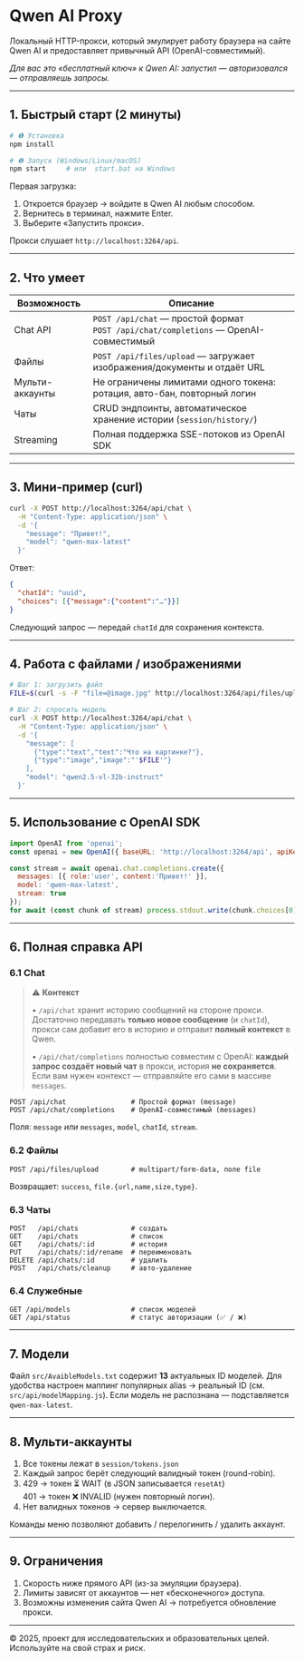 # Qwen AI Proxy

Локальный HTTP-прокси, который эмулирует работу браузера на сайте Qwen AI и предоставляет привычный API (OpenAI-совместимый).

*Для вас это «бесплатный ключ» к Qwen AI: запустил — авторизовался — отправляешь запросы.*

---

## 1. Быстрый старт (2 минуты)

```bash
# ❶ Установка
npm install

# ❷ Запуск (Windows/Linux/macOS)
npm start     # или  start.bat на Windows
```

Первая загрузка:

1. Откроется браузер → войдите в Qwen AI любым способом.
2. Вернитесь в терминал, нажмите Enter.
3. Выберите «Запустить прокси».

Прокси слушает `http://localhost:3264/api`.

---

## 2. Что умеет

| Возможность | Описание |
|-------------|----------|
| Chat API    | `POST /api/chat` — простой формат <br/>`POST /api/chat/completions` — OpenAI-совместимый |
| Файлы       | `POST /api/files/upload` — загружает изображения/документы и отдаёт URL |
| Мульти-аккаунты | Не ограничены лимитами одного токена: ротация, авто-бан, повторный логин |
| Чаты        | CRUD эндпоинты, автоматическое хранение истории (`session/history/`) |
| Streaming   | Полная поддержка SSE-потоков из OpenAI SDK |

---

## 3. Мини-пример (curl)

```bash
curl -X POST http://localhost:3264/api/chat \
  -H "Content-Type: application/json" \
  -d '{
    "message": "Привет!",
    "model": "qwen-max-latest"
  }'
```

Ответ:

```json
{
  "chatId": "uuid",
  "choices": [{"message":{"content":"…"}}]
}
```

Следующий запрос — передай `chatId` для сохранения контекста.

---

## 4. Работа с файлами / изображениями

```bash
# Шаг 1: загрузить файл
FILE=$(curl -s -F "file=@image.jpg" http://localhost:3264/api/files/upload | jq -r .file.url)

# Шаг 2: спросить модель
curl -X POST http://localhost:3264/api/chat \
  -H "Content-Type: application/json" \
  -d '{
    "message": [
      {"type":"text","text":"Что на картинке?"},
      {"type":"image","image":"'$FILE'"}
    ],
    "model": "qwen2.5-vl-32b-instruct"
  }'
```

---

## 5. Использование с OpenAI SDK

```js
import OpenAI from 'openai';
const openai = new OpenAI({ baseURL: 'http://localhost:3264/api', apiKey: 'dummy' });

const stream = await openai.chat.completions.create({
  messages: [{ role:'user', content:'Привет!' }],
  model: 'qwen-max-latest',
  stream: true
});
for await (const chunk of stream) process.stdout.write(chunk.choices[0]?.delta?.content || '');
```

---

## 6. Полная справка API

### 6.1 Chat

> ⚠️ **Контекст**
>
> • `/api/chat` хранит историю сообщений на стороне прокси. Достаточно передавать **только новое сообщение** (и `chatId`), прокси сам добавит его в историю и отправит **полный контекст** в Qwen.
>
> • `/api/chat/completions` полностью совместим с OpenAI: **каждый запрос создаёт новый чат** в прокси, история **не сохраняется**. Если вам нужен контекст — отправляйте его сами в массиве `messages`.

```
POST /api/chat                # Простой формат (message)
POST /api/chat/completions    # OpenAI-совместимый (messages)
```

Поля: `message` *или* `messages`, `model`, `chatId`, `stream`.

### 6.2 Файлы

```
POST /api/files/upload        # multipart/form-data, поле file
```

Возвращает: `success`, `file.{url,name,size,type}`.

### 6.3 Чаты

```
POST   /api/chats             # создать
GET    /api/chats             # список
GET    /api/chats/:id         # история
PUT    /api/chats/:id/rename  # переименовать
DELETE /api/chats/:id         # удалить
POST   /api/chats/cleanup     # авто-удаление
```

### 6.4 Служебные

```
GET /api/models               # список моделей
GET /api/status               # статус авторизации (✅ / ❌)
```

---

## 7. Модели

Файл `src/AvaibleModels.txt` содержит **13** актуальных ID моделей. Для удобства настроен маппинг популярных alias → реальный ID (см. `src/api/modelMapping.js`).
Если модель не распознана — подставляется `qwen-max-latest`.

---

## 8. Мульти-аккаунты

1. Все токены лежат в `session/tokens.json`  
2. Каждый запрос берёт следующий валидный токен (round-robin).
3. 429 → токен ⏳ WAIT (в JSON записывается `resetAt`)  
   401 → токен ❌ INVALID (нужен повторный логин).
4. Нет валидных токенов → сервер выключается.

Команды меню позволяют добавить / перелогинить / удалить аккаунт.

---

## 9. Ограничения

1. Скорость ниже прямого API (из-за эмуляции браузера).  
2. Лимиты зависят от аккаунтов — нет «бесконечного» доступа.  
3. Возможны изменения сайта Qwen AI → потребуется обновление прокси.

---

© 2025, проект для исследовательских и образовательных целей. Используйте на свой страх и риск.
